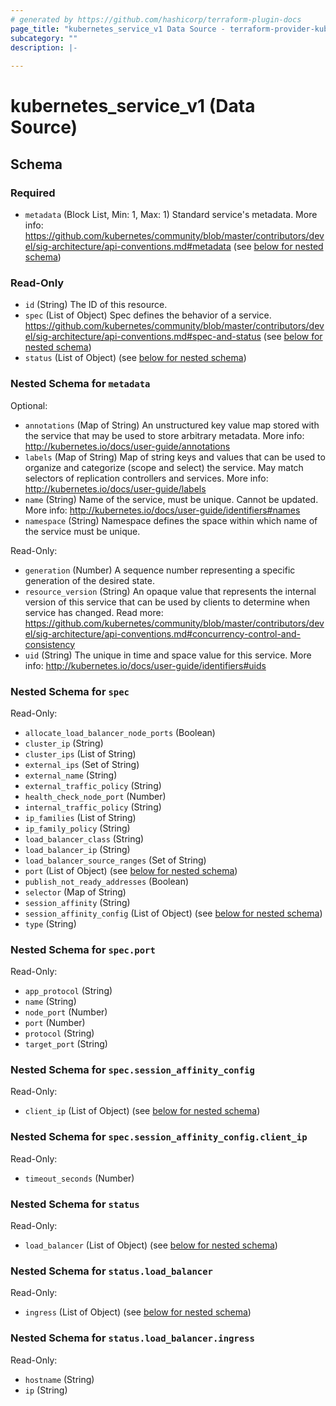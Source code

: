 ```yaml
---
# generated by https://github.com/hashicorp/terraform-plugin-docs
page_title: "kubernetes_service_v1 Data Source - terraform-provider-kubernetes"
subcategory: ""
description: |-
  
---
```


# kubernetes_service_v1 (Data Source)





<!-- schema generated by tfplugindocs -->
## Schema

### Required

- `metadata` (Block List, Min: 1, Max: 1) Standard service's metadata. More info: https://github.com/kubernetes/community/blob/master/contributors/devel/sig-architecture/api-conventions.md#metadata (see [below for nested schema](#nestedblock--metadata))

### Read-Only

- `id` (String) The ID of this resource.
- `spec` (List of Object) Spec defines the behavior of a service. https://github.com/kubernetes/community/blob/master/contributors/devel/sig-architecture/api-conventions.md#spec-and-status (see [below for nested schema](#nestedatt--spec))
- `status` (List of Object) (see [below for nested schema](#nestedatt--status))

<a id="nestedblock--metadata"></a>
### Nested Schema for `metadata`

Optional:

- `annotations` (Map of String) An unstructured key value map stored with the service that may be used to store arbitrary metadata. More info: http://kubernetes.io/docs/user-guide/annotations
- `labels` (Map of String) Map of string keys and values that can be used to organize and categorize (scope and select) the service. May match selectors of replication controllers and services. More info: http://kubernetes.io/docs/user-guide/labels
- `name` (String) Name of the service, must be unique. Cannot be updated. More info: http://kubernetes.io/docs/user-guide/identifiers#names
- `namespace` (String) Namespace defines the space within which name of the service must be unique.

Read-Only:

- `generation` (Number) A sequence number representing a specific generation of the desired state.
- `resource_version` (String) An opaque value that represents the internal version of this service that can be used by clients to determine when service has changed. Read more: https://github.com/kubernetes/community/blob/master/contributors/devel/sig-architecture/api-conventions.md#concurrency-control-and-consistency
- `uid` (String) The unique in time and space value for this service. More info: http://kubernetes.io/docs/user-guide/identifiers#uids


<a id="nestedatt--spec"></a>
### Nested Schema for `spec`

Read-Only:

- `allocate_load_balancer_node_ports` (Boolean)
- `cluster_ip` (String)
- `cluster_ips` (List of String)
- `external_ips` (Set of String)
- `external_name` (String)
- `external_traffic_policy` (String)
- `health_check_node_port` (Number)
- `internal_traffic_policy` (String)
- `ip_families` (List of String)
- `ip_family_policy` (String)
- `load_balancer_class` (String)
- `load_balancer_ip` (String)
- `load_balancer_source_ranges` (Set of String)
- `port` (List of Object) (see [below for nested schema](#nestedobjatt--spec--port))
- `publish_not_ready_addresses` (Boolean)
- `selector` (Map of String)
- `session_affinity` (String)
- `session_affinity_config` (List of Object) (see [below for nested schema](#nestedobjatt--spec--session_affinity_config))
- `type` (String)

<a id="nestedobjatt--spec--port"></a>
### Nested Schema for `spec.port`

Read-Only:

- `app_protocol` (String)
- `name` (String)
- `node_port` (Number)
- `port` (Number)
- `protocol` (String)
- `target_port` (String)


<a id="nestedobjatt--spec--session_affinity_config"></a>
### Nested Schema for `spec.session_affinity_config`

Read-Only:

- `client_ip` (List of Object) (see [below for nested schema](#nestedobjatt--spec--session_affinity_config--client_ip))

<a id="nestedobjatt--spec--session_affinity_config--client_ip"></a>
### Nested Schema for `spec.session_affinity_config.client_ip`

Read-Only:

- `timeout_seconds` (Number)




<a id="nestedatt--status"></a>
### Nested Schema for `status`

Read-Only:

- `load_balancer` (List of Object) (see [below for nested schema](#nestedobjatt--status--load_balancer))

<a id="nestedobjatt--status--load_balancer"></a>
### Nested Schema for `status.load_balancer`

Read-Only:

- `ingress` (List of Object) (see [below for nested schema](#nestedobjatt--status--load_balancer--ingress))

<a id="nestedobjatt--status--load_balancer--ingress"></a>
### Nested Schema for `status.load_balancer.ingress`

Read-Only:

- `hostname` (String)
- `ip` (String)


